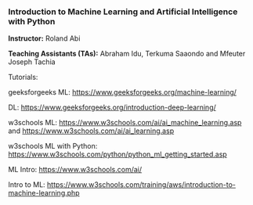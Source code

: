 ### Introduction to Machine Learning and Artificial Intelligence with Python

**Instructor:** Roland Abi

**Teaching Assistants (TAs):** Abraham Idu, Terkuma Saaondo and Mfeuter Joseph Tachia

Tutorials:

geeksforgeeks ML: https://www.geeksforgeeks.org/machine-learning/

DL: https://www.geeksforgeeks.org/introduction-deep-learning/

w3schools ML: https://www.w3schools.com/ai/ai_machine_learning.asp and https://www.w3schools.com/ai/ai_learning.asp

w3schools ML with Python: https://www.w3schools.com/python/python_ml_getting_started.asp

ML Intro: https://www.w3schools.com/ai/

Intro to ML: https://www.w3schools.com/training/aws/introduction-to-machine-learning.php
